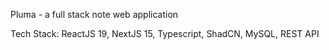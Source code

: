 Pluma - a full stack note web application

Tech Stack: ReactJS 19, NextJS 15, Typescript, ShadCN, MySQL, REST API
